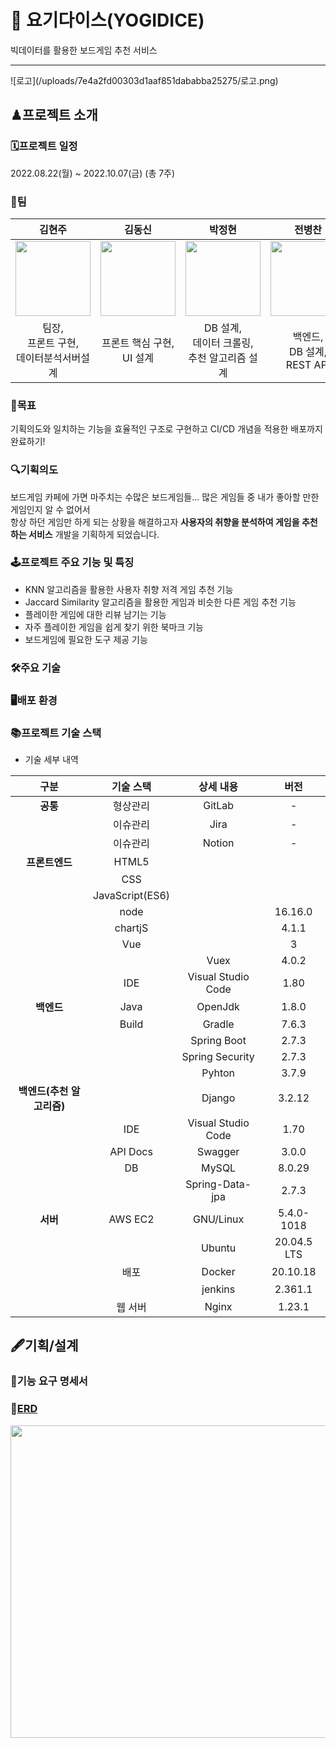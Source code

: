 # 🎲 요기다이스(YOGIDICE)
빅데이터를 활용한 보드게임 추천 서비스
<hr>
![로고](/uploads/7e4a2fd00303d1aaf851dababba25275/로고.png)

## ♟프로젝트 소개

### 🗓프로젝트 일정
2022.08.22(월) ~ 2022.10.07(금) (총 7주)

### 👊팀


| 김현주 | 김동신 | 박정현 | 전병찬 |최원재|
| :---: | :---: | :---: | :---: |  :---: |
|<img src="https://lab.ssafy.com/s07-bigdata-recom-sub2/S07P22B206/uploads/29e8a97f6b79fae410834d405fd69c8a/현주킴.jpg" width="120" height="120">|<img src="https://lab.ssafy.com/s07-bigdata-recom-sub2/S07P22B206/uploads/836ebfa6bd537648164d6a7cac19e123/김똥신.jpg" width="120" height="120">|<img src="https://lab.ssafy.com/s07-bigdata-recom-sub2/S07P22B206/uploads/c9a7d3e1295e94d5b76c1fd3ef272cd1/빡정현.jpg" width="120" height="120">|<img src="https://lab.ssafy.com/s07-bigdata-recom-sub2/S07P22B206/uploads/5a444b6e1092dd7c275399ce12cae3f7/쩐병찬.jpg" width="120" height="120">|<img src="https://lab.ssafy.com/s07-bigdata-recom-sub2/S07P22B206/uploads/e62ac6a0fa0c592b8d9e6fcb824286f3/원재.jpg" width="120" height="120">|
|팀장,<br/>프론트 구현,<br/>데이터분석서버설계|프론트 핵심 구현,<br/> UI 설계|DB 설계,<br/>데이터 크롤링,<br/>추천 알고리즘 설계|백엔드,<br/>DB 설계,<br/>REST API|백엔드,<br/>인프라,<br/>배포(CI/CD)|

### 🔔목표
기획의도와 일치하는 기능을 효율적인 구조로 구현하고 CI/CD 개념을 적용한 배포까지 완료하기! 

### 🔍기획의도 
보드게임 카페에 가면 마주치는 수많은 보드게임들... 많은 게임들 중 내가 좋아할 만한 게임인지 알 수 없어서<br/> 항상 하던 게임만 하게 되는 상황을 해결하고자 **사용자의 취향을 분석하여 게임을 추천하는 서비스** 개발을 기획하게 되었습니다.

### 🕹프로젝트 주요 기능 및 특징
- KNN 알고리즘을 활용한 사용자 취향 저격 게임 추천 기능
- Jaccard Similarity 알고리즘을 활용한 게임과 비슷한 다른 게임 추천 기능
- 플레이한 게임에 대한 리뷰 남기는 기능
- 자주 플레이한 게임을 쉽게 찾기 위한 북마크 기능
- 보드게임에 필요한 도구 제공 기능

### 🛠주요 기술

### 🖥배포 환경

### 📚프로젝트 기술 스택

- 기술 세부 내역

|구분|기술 스택|상세 내용|버전|
|:---:|:---:|:---:|:---:|
|**공통**|형상관리|GitLab|- |
| |이슈관리|Jira|- |
| |이슈관리|Notion|- |
|**프론트엔드**|HTML5| | |
| |CSS| | | 
| |JavaScript(ES6)| | |
| |node      | | 16.16.0| 
| |chartjS   | |4.1.1| 
| |Vue       | |3    |
| |   |Vuex|4.0.2| 
| |IDE| Visual Studio Code|1.80| 
|**백엔드**|Java|OpenJdk|1.8.0| 
| |Build|Gradle|7.6.3| 
| |      |Spring Boot|2.7.3|
| |      |Spring Security|2.7.3|
| |      |Pyhton|3.7.9|  
|**백엔드(추천 알고리즘)**|      |Django|3.2.12|  
| |IDE| Visual Studio Code|1.70| 
| |API Docs|Swagger|3.0.0|
| |DB|MySQL|8.0.29|
| | |Spring-Data-jpa|2.7.3|
|**서버**|AWS EC2|GNU/Linux|5.4.0-1018|
|    |       |Ubuntu   |20.04.5 LTS|
||배포|Docker|20.10.18|
|||jenkins|2.361.1|
||웹 서버|Nginx|1.23.1|  


## 🖋기획/설계
### 📑기능 요구 명세서

### 📁[ERD](https://www.erdcloud.com/d/5CpJdWqcK5Fg8Phaa)
<img src="https://lab.ssafy.com/s07-bigdata-recom-sub2/S07P22B206/uploads/9da69966bbe6eafcfc0100083abcbe6f/ERD.png" width="900" height="500">




